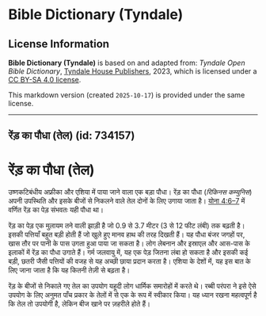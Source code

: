 # Bible Dictionary (Tyndale)

## License Information

**Bible Dictionary (Tyndale)** is based on and adapted from: _Tyndale Open Bible Dictionary_, [Tyndale House Publishers](https://tyndaleopenresources.com/), 2023, which is licensed under a [CC BY-SA 4.0 license](https://creativecommons.org/licenses/by-sa/4.0/legalcode.en).

This markdown version (created `2025-10-17`) is provided under the same license.



--------------------------------

## रेंड़ का पौधा (तेल) (id: 734157)

रेंड़ का पौधा (तेल)
===================

उष्णकटिबंधीय अफ्रीका और एशिया में पाया जाने वाला एक बड़ा पौधा। रेंड़ का पौधा (*रिकिनस कम्युनिस*) अपनी उपस्थिति और इसके बीजों से निकलने वाले तेल दोनों के लिए उगाया जाता है। [योना 4:6–7](https://ref.ly/Jonah4:6-Jonah4:7) में वर्णित रेंड़ का पेड़ संभवतः यही पौधा था। 

रेंड़ का पेड़ एक मुलायम तने वाली झाड़ी है जो 0\.9 से 3\.7 मीटर (3 से 12 फीट लंबी) तक बढ़ती है। इसकी पत्तियाँ बहुत बड़ी होती हैं जो खुले हुए मानव हाथ की तरह दिखती हैं। यह पौधा बंजर जगहों पर, खास तौर पर पानी के पास उगता हुआ पाया जा सकता है। लोग लेबनान और इस्राएल और आस\-पास के इलाकों में रेंड़ का पौधा उगाते हैं। गर्म जलवायु में, यह एक पेड़ जितना लंबा हो सकता है और इसकी कई बड़ी, छतरी जैसी पत्तियों की वजह से यह अच्छी छाया प्रदान करता है। एशिया के देशों में, यह इस बात के लिए जाना जाता है कि यह कितनी तेज़ी से बढ़ता है।

रेंड़ के बीजों से निकाले गए तेल का उपयोग यहूदी लोग धार्मिक समारोहों में करते थे। रब्बी परंपरा ने इसे ऐसे उपयोग के लिए अनुमत पाँच प्रकार के तेलों में से एक के रूप में स्वीकार किया। यह ध्यान रखना महत्वपूर्ण है कि तेल तो उपयोगी है, लेकिन बीज खाने पर ज़हरीले होते हैं।


